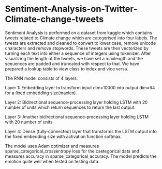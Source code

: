 # Sentiment-Analysis-on-Twitter-Climate-change-tweets
Sentiment Analysis is performed on a dataset from kaggle which contains tweets related to Climate change which are categorised into four labels. 
The tweets are extracted and cleaned to convert to lower case, remove unicode characters and remove stopwords. 
These tweets are then vectorized by turning each text into either a sequence of integers using tokenizer. 
After visualizing the length of the tweets, we have set a maxlength and the sequences are padded and truncated with respect to that.
We have prepared a lookup table to view class to index and vice versa.

The RNN model consists of 4 layers:

Layer 1: Embedding layer to transform input dim=10000 into output dim=64 for a fixed embedding size(maxlen).

Layer 2: Bidirectional sequence-processing layer holding LSTM with 20 number of units which return sequences to return the last output.

Layer 3: Another bidirectional sequence-processing layer holding LSTM with 20 number of units

Layer 4: Dense (fully-connected) layer that transforms the LSTM output into the fixed embedding size with activation function softmax.

The model uses Adam optimizer and measures sparse_categorical_crossentropy loss for the caetegorical data and measures accuracy in sparse_categorical_accuracy. The model predicts the emotion quite well when tested on testing data. 
